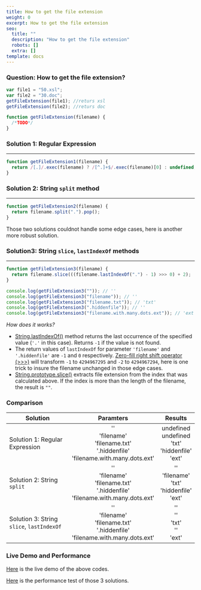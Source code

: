 ```yaml
---
title: How to get the file extension
weight: 0
excerpt: How to get the file extension
seo:
  title: ""
  description: "How to get the file extension"
  robots: []
  extra: []
template: docs
---
```


### Question: How to get the file extension?

```js
var file1 = "50.xsl";
var file2 = "30.doc";
getFileExtension(file1); //returs xsl
getFileExtension(file2); //returs doc

function getFileExtension(filename) {
  /*TODO*/
}
```

### Solution 1: Regular Expression

---

```js
function getFileExtension1(filename) {
  return /[.]/.exec(filename) ? /[^.]+$/.exec(filename)[0] : undefined;
}
```

### Solution 2: String `split` method

---

```js
function getFileExtension2(filename) {
  return filename.split(".").pop();
}
```

Those two solutions couldnot handle some edge cases, here is another more robust solution.

### Solution3: String `slice`, `lastIndexOf` methods

---

```js
function getFileExtension3(filename) {
  return filename.slice(((filename.lastIndexOf(".") - 1) >>> 0) + 2);
}

console.log(getFileExtension3("")); // ''
console.log(getFileExtension3("filename")); // ''
console.log(getFileExtension3("filename.txt")); // 'txt'
console.log(getFileExtension3(".hiddenfile")); // ''
console.log(getFileExtension3("filename.with.many.dots.ext")); // 'ext'
```

_How does it works?_

- [String.lastIndexOf()](https://developer.mozilla.org/en-US/docs/Web/JavaScript/Reference/Global_Objects/String/lastIndexOf) method returns the last occurrence of the specified value (`'.'` in this case). Returns `-1` if the value is not found.
- The return values of `lastIndexOf` for parameter `'filename'` and `'.hiddenfile'` are `-1` and `0` respectively. [Zero-fill right shift operator (>>>)](https://developer.mozilla.org/en-US/docs/Web/JavaScript/Reference/Operators/Bitwise_Operators#%3E%3E%3E_%28Zero-fill_right_shift%29) will transform `-1` to `4294967295` and `-2` to `4294967294`, here is one trick to insure the filename unchanged in those edge cases.
- [String.prototype.slice()](https://developer.mozilla.org/en-US/docs/Web/JavaScript/Reference/Global_Objects/String/slice) extracts file extension from the index that was calculated above. If the index is more than the length of the filename, the result is `""`.

### Comparison

| Solution                                  |                                          Paramters                                          |                                Results                                |
| ----------------------------------------- | :-----------------------------------------------------------------------------------------: | :-------------------------------------------------------------------: |
| Solution 1: Regular Expression            | ''<br> 'filename' <br> 'filename.txt' <br> '.hiddenfile' <br> 'filename.with.many.dots.ext' | undefined <br> undefined <br> 'txt' <br> 'hiddenfile' <br> 'ext' <br> |
| Solution 2: String `split`                | ''<br> 'filename' <br> 'filename.txt' <br> '.hiddenfile' <br> 'filename.with.many.dots.ext' |    '' <br> 'filename' <br> 'txt' <br> 'hiddenfile' <br> 'ext' <br>    |
| Solution 3: String `slice`, `lastIndexOf` | ''<br> 'filename' <br> 'filename.txt' <br> '.hiddenfile' <br> 'filename.with.many.dots.ext' |             '' <br> '' <br> 'txt' <br> '' <br> 'ext' <br>             |

### Live Demo and Performance

[Here](https://jsbin.com/tipofu/edit?js,console) is the live demo of the above codes.

[Here](http://jsperf.com/extract-file-extension) is the performance test of those 3 solutions.
